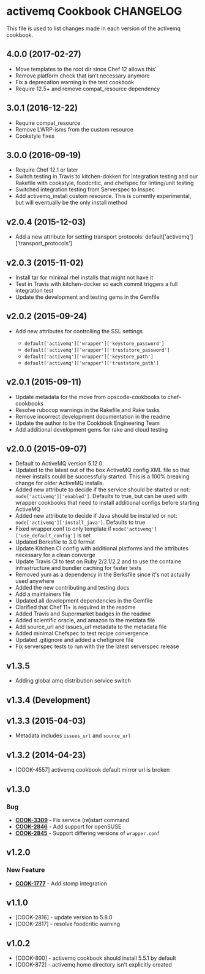 # activemq Cookbook CHANGELOG

This file is used to list changes made in each version of the activemq cookbook.

## 4.0.0 (2017-02-27)

- Move templates to the root dir since Chef 12 allows this`
- Remove platform check that isn’t necessary anymore
- Fix a deprecation warning in the test cookbook
- Require 12.5+ and remove compat_resource dependency

## 3.0.1 (2016-12-22)
- Require compat_resource
- Remove LWRP-isms from the custom resource
- Cookstyle fixes

## 3.0.0 (2016-09-19)

- Require Chef 12.1 or later
- Switch testing in Travis to kitchen-dokken for integration testing and our Rakefile with cookstyle, foodcritic, and chefspec for linting/unit testing
- Switched integration testing from Serverspec to Inspec
- Add activemq_install custom resource. This is currently experimental, but will eventually be the only install method

## v2.0.4 (2015-12-03)

- Add a new attribute for setting transport protocols: default['activemq']['transport_protocols']

## v2.0.3 (2015-11-02)

- Install tar for minimal rhel installs that might not have it
- Test in Travis with kitchen-docker so each commit triggers a full integration test
- Update the development and testing gems in the Gemfile

## v2.0.2 (2015-09-24)

- Add new attributes for controlling the SSL settings

  - `default['activemq']['wrapper']['keystore_password']`
  - `default['activemq']['wrapper']['truststore_password']`
  - `default['activemq']['wrapper']['keystore_path']`
  - `default['activemq']['wrapper']['truststore_path']`

## v2.0.1 (2015-09-11)

- Update metadata for the move from opscode-cookbooks to chef-cookbooks
- Resolve rubocop warnings in the Rakefile and Rake tasks
- Remove incorrect development documentation in the readme
- Update the author to be the Cookbook Engineering Team
- Add additional development gems for rake and cloud testing

## v2.0.0 (2015-09-07)

- Default to ActiveMQ version 5.12.0
- Updated to the latest out of the box ActiveMQ config XML file so that newer installs could be successfully started. This is a 100% breaking change for older ActiveMQ installs.
- Added new attribute to decide if the service should be started or not: `node['activemq']['enabled']`. Defaults to true, but can be used with wrapper cookbooks that need to install additional configs before starting ActiveMQ
- Added new attribute to decide if Java should be installed or not: `node['activemq']['install_java']`. Defaults to true
- Fixed wrapper.conf to only template if `node['activemq']['use_default_config']` is set
- Updated Berksfile to 3.0 format
- Update Kitchen CI config with additional platforms and the attributes necessary for a clean converge
- Update Travis CI to test on Ruby 2/2.1/2.2 and to use the containe infrastructure and bundler caching for faster tests
- Removed yum as a dependency in the Berksfile since it's not actually used anywhere
- Added the new contributing and testing docs
- Add a maintainers file
- Updated all development dependencies in the Gemfile
- Clarified that Chef 11+ is required in the readme
- Added Travis and Supermarket badges in the readme
- Added scientific oracle, and amazon to the metdata file
- Add source_url and issues_url metadata to the metadata file
- Added minimal Chefspec to test recipe convergence
- Updated .gitignore and added a chefignore file
- Fix serverspec tests to run with the the latest serverspec release

## v1.3.5

- Adding global amq distribution service switch

## v1.3.4 (Development)

## v1.3.3 (2015-04-03)

- Metadata includes `issues_url` and `source_url`

## v1.3.2 (2014-04-23)

- [COOK-4557] activemq cookbook default mirror url is broken

## v1.3.0

### Bug

- **[COOK-3309](https://tickets.opscode.com/browse/COOK-3309)** - Fix service (re)start command
- **[COOK-2846](https://tickets.opscode.com/browse/COOK-2846)** - Add support for openSUSE
- **[COOK-2845](https://tickets.opscode.com/browse/COOK-2845)** - Support differing versions of `wrapper.conf`

## v1.2.0

### New Feature

- **[COOK-1777](https://tickets.opscode.com/browse/COOK-1777)** - Add stomp integration

## v1.1.0

- [COOK-2816] - update version to 5.8.0
- [COOK-2817] - resolve foodcritic warning

## v1.0.2

- [COOK-800] - activemq cookbook should install 5.5.1 by default
- [COOK-872] - activemq home directory isn't explicitly created
